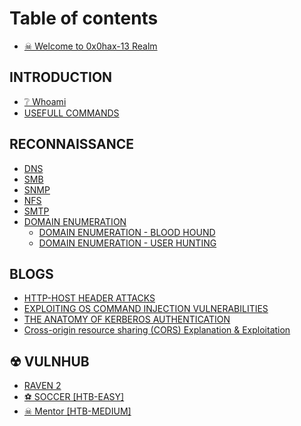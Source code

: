 # Table of contents

* [☠ Welcome to  0x0hax-13 Realm](README.md)

## INTRODUCTION

* [❔ Whoami](introduction/whoami.md)
* [USEFULL COMMANDS](introduction/usefull-commands.md)

## RECONNAISSANCE

* [DNS ](reconnaissance/dns.md)
* [SMB](reconnaissance/smb.md)
* [SNMP](reconnaissance/snmp.md)
* [NFS](reconnaissance/nfs.md)
* [SMTP](reconnaissance/smtp.md)
* [DOMAIN ENUMERATION](reconnaissance/domain-enumeration/README.md)
  * [DOMAIN ENUMERATION - BLOOD HOUND](reconnaissance/domain-enumeration/domain-enumeration-blood-hound.md)
  * [DOMAIN ENUMERATION - USER HUNTING](reconnaissance/domain-enumeration/domain-enumeration-user-hunting.md)

## BLOGS

* [HTTP-HOST HEADER ATTACKS](blogs/http-host-header-attacks.md)
* [EXPLOITING OS COMMAND INJECTION VULNERABILITIES](blogs/exploiting-os-command-injection-vulnerabilities.md)
* [THE ANATOMY OF KERBEROS AUTHENTICATION](blogs/the-anatomy-of-kerberos-authentication.md)
* [Cross-origin resource sharing (CORS) Explanation & Exploitation](blogs/cross-origin-resource-sharing-cors-explanation-and-exploitation.md)

## ☢ VULNHUB

* [RAVEN 2](vulnhub/raven-2.md)
* [⚽ SOCCER \[HTB-EASY\]](vulnhub/soccer-htb-easy.md)
* [☠ Mentor \[HTB-MEDIUM\]](vulnhub/mentor-htb-medium.md)
